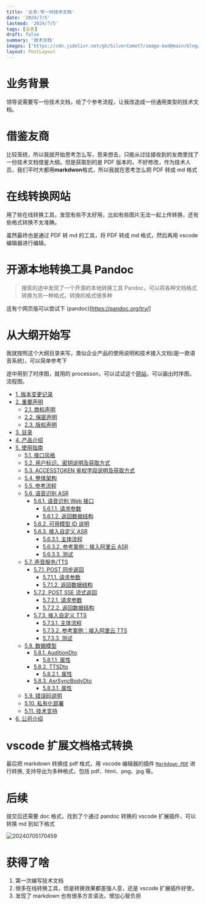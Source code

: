 ```yaml
---
title: '业务:写一份技术文档'
date: '2024/7/5'
lastmod: '2024/7/5'
tags: [业务]
draft: false
summary: '技术文档'
images: ['https://cdn.jsdelivr.net/gh/SilverComet7/image-bed@main/blog/20240604145505.png']
layout: PostLayout
---
```


# 业务背景

领导说需要写一份技术文档，给了个参考流程，让我改造成一份通用类型的技术文档。

# 借鉴友商

比较笼统，所以我就开始思考怎么写，思来想去，只能从过往接收到的友商里找了一份技术文档借鉴大纲。但是获取到的是 PDF 版本的，不好修改，作为技术人员，我们平时大都用**markdwon**格式，所以我就在思考怎么把 PDF 转成 md 格式

# 在线转换网站

用了些在线转换工具，发现有些不太好用，比如有些图片无法一起上传转换，还有些格式转换不太准确。

虽然最终也是通过 PDF 转 md 的工具，将 PDF 转成 md 格式，然后再用 vscode 编辑器进行编辑。

# 开源本地转换工具 Pandoc

> 搜索的途中发现了一个开源的本地转换工具 Pandoc，可以将各种文档格式转换为另一种格式。转换的格式很多种

这有个网页版可以尝试下 (pandoc)[https://pandoc.org/try/]

# 从大纲开始写

我就按照这个大纲目录来写，类似企业产品的使用说明和技术接入文档(是一款语音系统)，可以简单参考下

途中用到了时序图，就用的 processon，可以试试这个[网站](https://www.processon.com/diagrams)，可以画出时序图，流程图。

- [1. 版本变更记录](#1-版本变更记录)
- [2. 重要声明](#2-重要声明)
  - [2.1. 商标声明](#21-商标声明)
  - [2.2. 保密声明](#22-保密声明)
  - [2.3. 版权声明](#23-版权声明)
- [3. 目录](#3-目录)
- [4. 产品介绍](#4-产品介绍)
- [5. 使用指南](#5-使用指南)
  - [5.1. 接口风格](#51-接口风格)
  - [5.2. 用户标识、密钥说明及获取方式](#52-用户标识密钥说明及获取方式)
  - [5.3. ACCESSTOKEN 鉴权字段说明及获取方式](#53-accesstoken-鉴权字段说明及获取方式)
  - [5.4. 整体架构](#54-整体架构)
  - [5.5. 参考流程](#55-参考流程)
  - [5.6. 语音识别 ASR](#56-语音识别-asr)
    - [5.6.1. 语音识别 Web 接口](#561-语音识别-web-接口)
      - [5.6.1.1. 请求参数](#5611-请求参数)
      - [5.6.1.2. 返回数据结构](#5612-返回数据结构)
    - [5.6.2. 可用模型 ID 说明](#562-可用模型-id-说明)
    - [5.6.3. 接入自定义 ASR](#563-接入自定义-asr)
      - [5.6.3.1. 主体流程](#5631-主体流程)
      - [5.6.3.2. 参考案例：接入阿里云 ASR](#5632-参考案例接入阿里云-asr)
      - [5.6.3.3. 测试](#5633-测试)
  - [5.7. 声音服务/TTS](#57-声音服务tts)
    - [5.7.1. POST 同步返回](#571-post-同步返回)
      - [5.7.1.1. 请求参数](#5711-请求参数)
      - [5.7.1.2. 返回数据结构](#5712-返回数据结构)
    - [5.7.2. POST SSE 流式返回](#572-post-sse-流式返回)
      - [5.7.2.1. 请求参数](#5721-请求参数)
      - [5.7.2.2. 返回数据结构](#5722-返回数据结构)
    - [5.7.3. 接入自定义 TTS](#573-接入自定义-tts)
      - [5.7.3.1. 主体流程](#5731-主体流程)
      - [5.7.3.2. 参考案例：接入阿里云 TTS](#5732-参考案例接入阿里云-tts)
      - [5.7.3.3. 测试](#5733-测试)
  - [5.8. 数据模型](#58-数据模型)
    - [5.8.1. AuditionDto](#581-auditiondto)
      - [5.8.1.1. 属性](#5811-属性)
    - [5.8.2. TTSDto](#582-ttsdto)
      - [5.8.2.1. 属性](#5821-属性)
    - [5.8.3. AsrSyncBodyDto](#583-asrsyncbodydto)
      - [5.8.3.1. 属性](#5831-属性)
  - [5.9. 错误码说明](#59-错误码说明)
  - [5.10. 私有化部署](#510-私有化部署)
  - [5.11. 技术支持](#511-技术支持)
- [6. 公司介绍](#6-公司介绍)

# vscode 扩展文档格式转换

最后把 markdown 转换成 pdf 格式，用 vscode 编辑器的插件 [`Markdown PDF`](https://marketplace.visualstudio.com/items?itemName=yzane.markdown-pdf) 进行转换, 支持导出为多种格式，包括 pdf、html、png、jpg 等。

# 后续

提交后还需要 doc 格式，找到了个通过 pandoc 转换的 vscode 扩展插件，可以转换 md 到如下格式

![20240705170459](https://cdn.jsdelivr.net/gh/SilverComet7/image-bed@main/blog/20240705170459.png)

# 获得了啥

1. 第一次编写技术文档
2. 很多在线转换工具，但是转换效果都差强人意，还是 vscode 扩展插件好使，
3. 发现了 markdown 也有很多方言语法，增加心智负担
